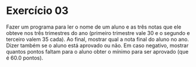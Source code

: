 # Exercício 03

Fazer um programa para ler o nome de um aluno e as três notas que ele obteve nos três trimestres 
do ano (primeiro trimestre vale 30 e o segundo e terceiro valem 35 cada). 
Ao final, mostrar qual a nota final do aluno no ano.
Dizer também se o aluno está aprovado ou não. Em caso negativo, mostrar quantos pontos faltam para o
aluno obter o mínimo para ser aprovado (que é 60.0 pontos).
